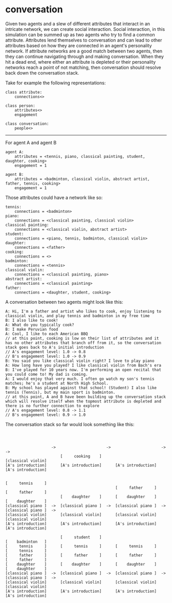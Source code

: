 # conversation

Given two agents and a slew of different attributes that interact in an intricate network, we can create social interaction. Social interaction, in this simulation can be summed up as two agents who try to find a common attribute. Attributes lend themselves to conversation and can lead to other attributes based on how they are connected in an agent's personality network. If attribute networks are a good match between two agents, then they can continue navigating through and making conversation. When they hit a dead end, where either an attribute is depleted or their personality networks reach a point of not matching, then conversation should resolve back down the conversation stack.  

Take for example the following representations:  
```
class attribute:
    connections<>
```
```
class person:
    attributes<>
    engagement
```
```
class conversation:
    people<>
```  
---
For agent A and agent B
```
agent A:
    attributes = <tennis, piano, classical painting, student, daughter, cooking>
    engagement = 1

agent B:
    attributes = <badminton, classical violin, abstract artist, father, tennis, cooking>
    engagement = 1
```
Those attributes could have a network like so:  
```
tennis:
    connections = <badminton>
piano:
    connections = <classical painting, classical violin>
classical painting:
    connections = <classical violin, abstract artist>
student:
    connections = <piano, tennis, badminton, classical violin>
daughter:
    connections = <father>
cooking:
    connections = <>
badminton:
    connections = <tennis>
classical violin:
    connections = <classical painting, piano>
abstract artist:
    connections = <classical painting>
father:
    connections = <daughter, student, cooking>
```
A conversation between two agents might look like this:
```
A: Hi, I'm a father and artist who likes to cook, enjoy listening to classical violin, and play tennis and badminton in my free time
B: I also like to cook!
A: What do you typically cook?
B: I make Peruvian food
A: Cool, I like to each American BBQ
// at this point, cooking is low on their list of attributes and it has no other attributes that branch off from it, so the conversation stack goes back to A's initial introduction
// A's engagement level: 1.0 -> 0.8
// B's engagement level: 1.0 -> 0.9
B: You said you like classical violin right? I love to play piano
A: How long have you played? I like classical violin from Bach's era
B: I've played for 10 years now. I'm performing an open recital that you could come to! My dad is coming.
A: I would enjoy that very much. I often go watch my son's tennis matches; he's a student at North High School.
B: My school has played against that school! (Student) I also like tennis (Tennis), but my main sport is badminton.
// at this point, A and B have been building up the conversation stack which will resolve itself when the topmost attribute is depleted and there is no further connection to explore
// A's engagement level: 0.8 -> 1.1
// B's engagement level: 0.9 -> 1.0
```
The conversation stack so far would look something like this:
```



                    ->                      ->                      ->                      ->
                        [     cooking    ]                              [classical violin]
[A's introduction]      [A's introduction]      [A's introduction]      [A's introduction]

                                                                        [     tennis     ]      
                                                [     father     ]      [     father     ]    
                        [    daughter    ]      [    daughter    ]      [    daughter    ]      
[classical piano ]  ->  [classical piano ]  ->  [classical piano ]  ->  [classical piano ]  ->    
[classical violin]      [classical violin]      [classical violin]      [classical violin]      
[A's introduction]      [A's introduction]      [A's introduction]      [A's introduction]      

                        [     student    ]                              [    badminton   ]
[     tennis     ]      [     tennis     ]      [     tennis     ]      [     tennis     ]
[     father     ]      [     father     ]      [     father     ]      [     father     ]
[    daughter    ]      [    daughter    ]      [    daughter    ]      [    daughter    ]
[classical piano ]  ->  [classical piano ]  ->  [classical piano ]  ->  [classical piano ]  ->
[classical violin]      [classical violin]      [classical violin]      [classical violin]
[A's introduction]      [A's introduction]      [A's introduction]      [A's introduction]
```

### 

